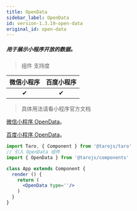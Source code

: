 ```yaml
---
title: OpenData
sidebar_label: OpenData
id: version-1.3.19-open-data
original_id: open-data
---
```


##### 用于展示小程序开放的数据。

> 组件 支持度

| 微信小程序 | 百度小程序 |
| :-: | :-: |
| ✔ | ✔ |


>具体用法请看小程序官方文档

[微信小程序 OpenData](https://developers.weixin.qq.com/miniprogram/dev/component/open-data.html)。

[百度小程序 OpenData](https://smartprogram.baidu.com/docs/develop/component/open/#open-data/)。

```jsx
import Taro, { Component } from '@tarojs/taro'
// 引入 OpenData 组件
import { OpenData } from '@tarojs/components'

class App extends Component {
  render () {
    return (
      <OpenData type=''/>
    )
  }
}
```
